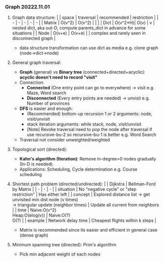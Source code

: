 ### Graph 20222.11.01
1. Graph data structure:
    |        | space    | traversal | recommended | restriction |
    | -      |   -      |  -        | -           | - |
    | Matrix | O(v^2)   | O(v^2)    |             |   |
    | Dict   | O(v^2\*H)| O(v)      | v           | nested dict, aka out-D, compute parents_dict in advance for some situations |
    | Node   | O(v+e)   | O(v+e)    |             | complex and rarely seen in disconnected graph |
    + data structure transformation can use dict as media e.g. clone graph (node->dict->node)

2. General graph traversal:
    + **Graph** (general) vs **Binary tree** (connected+directed+acyclic): **acyclic doesn't need to record "visit"**
    + Connection:
        + **Connected** (One entry point can go to everywhere) -> visit e.g. Maze, Word search
        + **Disconnected** (Every entry points are needed) -> unvisit e.g. Number of provinces
    + **DFS** is easier and enough:
        + (Recommended) bottom-up recursion 1 or 2 arguments: node, visit/unvisit 
        + stack iteration arguments: while stack, node, visit/unvisit
        + [Note] Revoke traversal need to pop the node after traversal if use recursive-bu-2 so recursive-bu-1 is better e.g. Word Search
    + Traversal not consider unweighted/weighted

3. Topological sort (directed):
    + **Kahn's algorithm (Iteration)**: Remove in-degree=0 nodes gradually (In-D is needed).
    + Applications: Scheduling, Cycle determination e.g. Course scheduling
    
4. Shortest path problem (directed/undirected):
    |            | Dijkstra | Bellman-Ford by Matrix |
    | -          | -        | - |
    | situation  | No "negative cycle" or "step restriction" | Has either left |
    | concept    | Explored distance list -> get unvisited min dist node (v times)<br>-> triangular update (neighbor times) | Update all current from neighbors |
    | time       | Naive:O(v^2)<br>Heap:O(elog(v)) | Naive:O(?)<br>O(?) |
    | example    | Network delay time | Cheapest flights within k steps |
    + Matrix is recommended since its easier and efficient in general case (dense graph) 
    
5. Minimum spanning tree (directed): Prim's algorithm
    + Pick min adjacent weight of each nodes

